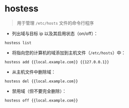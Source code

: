 # hostess

> 用于管理 `/etc/hosts` 文件的命令行程序

- 列出域与目标 ip 以及其启用状态（on/off）：

`hostess list`

- 将指向您的计算机的域添加到主机文件（`/etc/hosts`）中：

`hostess add {{local.example.com}} {{127.0.0.1}}`

- 从主机文件中删除域：

`hostess del {{local.example.com}}`

- 禁用域（但不要完全删除）：

`hostess off {{local.example.com}}`

[#]: contributors: ([王兴宇，Linux & BC]，[Datura stramonium L.])